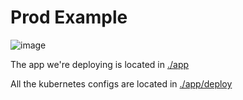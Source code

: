 # Prod Example

![image](https://user-images.githubusercontent.com/26703675/112748181-0e316180-8fb2-11eb-93e6-021b553e2471.png)

The app we're deploying is located in [./app](./app)

All the kubernetes configs are located in [./app/deploy](./app/deploy)

